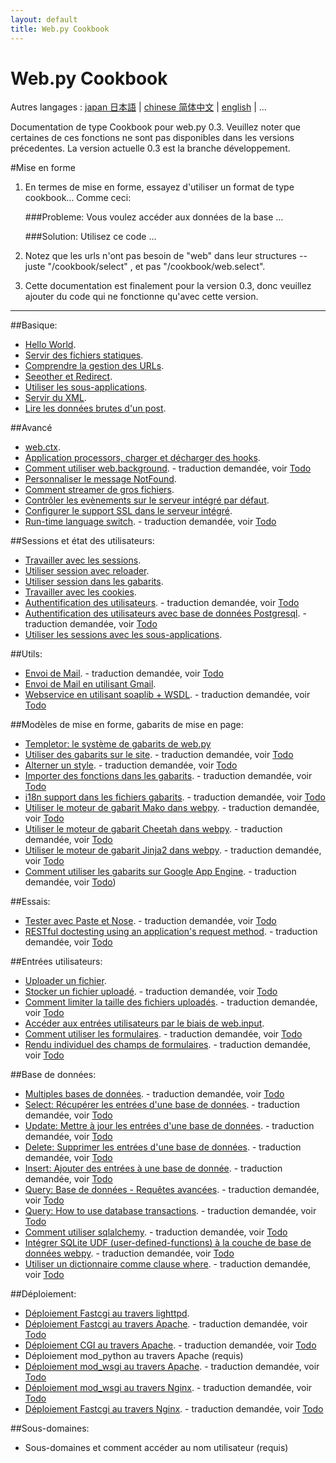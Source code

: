 ```yaml
---
layout: default
title: Web.py Cookbook
---
```


# Web.py Cookbook

Autres langages : [japan 日本語](/ja) | [chinese 简体中文](/zh-cn) | [english](/../cookbook) | ...

Documentation de type Cookbook pour web.py 0.3. Veuillez noter que certaines de ces fonctions ne sont pas disponibles dans les versions précedentes. 
La version actuelle 0.3 est la branche développement.

#Mise en forme

1. En termes de mise en forme, essayez d'utiliser un format de type cookbook... Comme ceci:
    
    ###Probleme: Vous voulez accéder aux données de la base ...
     
    ###Solution: Utilisez ce code ...

1. Notez que les urls n'ont pas besoin de "web" dans leur structures -- juste "/cookbook/select" , et pas "/cookbook/web.select".  

1. Cette documentation est finalement pour la version 0.3, donc veuillez ajouter du code qui ne fonctionne qu'avec cette version.

-------------------------------------------------

##Basique:
* [Hello World](/helloworld/fr). 
* [Servir des fichiers statiques](/staticfiles/fr).  
* [Comprendre la gestion des URLs](/url_handling/fr).  
* [Seeother et Redirect](/redirect+seeother/fr).  
* [Utiliser les sous-applications](/subapp/fr).  
* [Servir du XML](/xmlfiles/fr).   
* [Lire les données brutes d'un post](/postbasic/fr). 


##Avancé
* [web.ctx](/ctx/fr). 
* [Application processors, charger et décharger des hooks](/application_processors/fr). 
* [Comment utiliser web.background](/background). - traduction demandée, voir [Todo](/docs/0.3.fr/todo)
* [Personnaliser le message NotFound](/custom_notfound/fr). 
* [Comment streamer de gros fichiers](/streaming_large_files/fr). 
* [Contrôler les evènements sur le serveur intégré par défaut](/logging/fr). 
* [Configurer le support SSL dans le serveur intégré](/ssl/fr).
* [Run-time language switch](/runtime-language-switch). - traduction demandée, voir [Todo](/docs/0.3.fr/todo)

##Sessions et état des utilisateurs:
* [Travailler avec les sessions](/sessions/fr). 
* [Utiliser session avec reloader](/session_with_reloader/fr). 
* [Utiliser session dans les gabarits](/session_in_template/fr). 
* [Travailler avec les cookies](/cookies/fr). 
* [Authentification des utilisateurs](/userauth). - traduction demandée, voir [Todo](/docs/0.3.fr/todo)
* [Authentification des utilisateurs avec base de données Postgresql](/userauthpgsql). - traduction demandée, voir [Todo](/docs/0.3.fr/todo)
* [Utiliser les sessions avec les sous-applications](/sessions_with_subapp/fr). 


##Utils:
* [Envoi de Mail](/sendmail). - traduction demandée, voir [Todo](/docs/0.3.fr/todo)
* [Envoi de Mail en utilisant Gmail](/sendmail_using_gmail/fr). 
* [Webservice en utilisant soaplib + WSDL](/webservice). - traduction demandée, voir [Todo](/docs/0.3.fr/todo)

##Modèles de mise en forme, gabarits de mise en page:
* [Templetor: le système de gabarits de web.py](/docs/0.3/templetor.fr )
* [Utiliser des gabarits sur le site](/layout_template). - traduction demandée, voir [Todo](/docs/0.3.fr/todo)
* [Alterner un style](/alternating_style). - traduction demandée, voir [Todo](/docs/0.3.fr/todo)
* [Importer des fonctions dans les gabarits](/template_import). - traduction demandée, voir [Todo](/docs/0.3.fr/todo)
* [i18n support dans les fichiers gabarits](/i18n_support_in_template_file ). - traduction demandée, voir [Todo](/docs/0.3.fr/todo)
* [Utiliser le moteur de gabarit Mako dans webpy](/template_mako). - traduction demandée, voir [Todo](/docs/0.3.fr/todo)
* [Utiliser le moteur de gabarit Cheetah dans webpy](/template_cheetah). - traduction demandée, voir [Todo](/docs/0.3.fr/todo)
* [Utiliser le moteur de gabarit  Jinja2 dans webpy](/template_jinja). - traduction demandée, voir [Todo](/docs/0.3.fr/todo)
* [Comment utiliser les gabarits sur Google App Engine](/templates_on_gae). - traduction demandée, voir [Todo](/docs/0.3.fr/todo))

##Essais:
* [Tester avec Paste et Nose](/testing_with_paste_and_nose). - traduction demandée, voir [Todo](/docs/0.3.fr/todo)
* [RESTful doctesting using an application's request method](/restful_doctesting_using_request). - traduction demandée, voir [Todo](/docs/0.3.fr/todo)

##Entrées utilisateurs:
* [Uploader un fichier](/fileupload/fr). 
* [Stocker un fichier uploadé](/storeupload). - traduction demandée, voir [Todo](/docs/0.3.fr/todo)
* [Comment limiter la taille des fichiers uploadés](/limiting_upload_size). - traduction demandée, voir [Todo](/docs/0.3.fr/todo)
* [Accéder aux entrées utilisateurs par le biais de web.input](/input/fr). 
* [Comment utiliser les formulaires](/forms). - traduction demandée, voir [Todo](/docs/0.3.fr/todo)
* [Rendu individuel des champs de formulaires](/form_fields). - traduction demandée, voir [Todo](/docs/0.3.fr/todo)

##Base de données:
* [Multiples bases de données](/multidbs). - traduction demandée, voir [Todo](/docs/0.3.fr/todo)
* [Select: Récupérer les entrées d'une base de données](/select). - traduction demandée, voir [Todo](/docs/0.3.fr/todo)
* [Update: Mettre à jour les entrées d'une base de données](/update). - traduction demandée, voir [Todo](/docs/0.3.fr/todo)
* [Delete: Supprimer les entrées d'une base de données](/delete). - traduction demandée, voir [Todo](/docs/0.3.fr/todo)
* [Insert: Ajouter des entrées à une base de donnée](/insert).  - traduction demandée, voir [Todo](/docs/0.3.fr/todo)
* [Query: Base de données - Requêtes avancées](/query). - traduction demandée, voir [Todo](/docs/0.3.fr/todo)
* [Query: How to use database transactions](/transactions). - traduction demandée, voir [Todo](/docs/0.3.fr/todo)
* [Comment utiliser sqlalchemy](/sqlalchemy). - traduction demandée, voir [Todo](/docs/0.3.fr/todo)
* [Intégrer SQLite UDF (user-defined-functions) à la couche de base de données webpy](/sqlite-udf). - traduction demandée, voir [Todo](/docs/0.3.fr/todo)
* [Utiliser un dictionnaire comme clause where](/where_dict). - traduction demandée, voir [Todo](/docs/0.3.fr/todo)


##Déploiement:
* [Déploiement Fastcgi au travers lighttpd](/fastcgi-lighttpd/fr). 
* [Déploiement Fastcgi au travers Apache](/fastcgi-apache).  - traduction demandée, voir [Todo](/docs/0.3.fr/todo)
* [Déploiement CGI au travers Apache](/cgi-apache). - traduction demandée, voir [Todo](/docs/0.3.fr/todo)
* Déploiement mod_python au travers Apache (requis)
* [Déploiement mod_wsgi au travers Apache](/mod_wsgi-apache ). - traduction demandée, voir [Todo](/docs/0.3.fr/todo)
* [Déploiement mod_wsgi au travers Nginx](/mod_wsgi-nginx ). - traduction demandée, voir [Todo](/docs/0.3.fr/todo)
* [Déploiement Fastcgi au travers Nginx](/fastcgi-nginx). - traduction demandée, voir [Todo](/docs/0.3.fr/todo)

##Sous-domaines:
* Sous-domaines et comment accéder au nom utilisateur (requis)